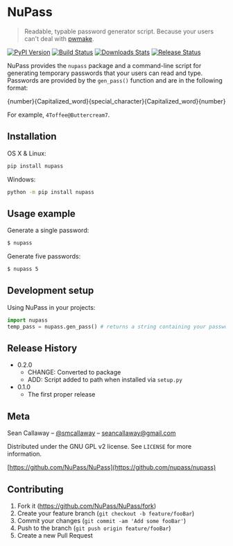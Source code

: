 # NuPass 
> Readable, typable password generator script. Because your users can't deal with [pwmake](http://linux.die.net/man/1/pwmake).

[![PyPI Version][pypi-image]][pypi-url]
[![Build Status][travis-image]][travis-url]
[![Downloads Stats][pypi-downloads]][pypi-url]
[![Release Status][release-status]][pypi-url]

NuPass provides the `nupass` package and a command-line script for generating temporary 
passwords that your users can read and type. Passwords are provided by the `gen_pass()` 
function and are in the following format:

{number}{Capitalized_word}{special_character}{Capitalized_word}{number}

For example, `4Toffee@Buttercream7`.

## Installation

OS X & Linux:

```sh
pip install nupass
```

Windows:

```sh
python -m pip install nupass
```

## Usage example

Generate a single password:
```bash
$ nupass
```

Generate five passwords:
```bash
$ nupass 5
```

## Development setup

Using NuPass in your projects:
```python
import nupass
temp_pass = nupass.gen_pass() # returns a string containing your password
```

## Release History

* 0.2.0
    * CHANGE: Converted to package
    * ADD: Script added to path when installed via `setup.py`
* 0.1.0
    * The first proper release

## Meta

Sean Callaway – [@smcallaway](https://twitter.com/smcallaway) – seancallaway@gmail.com

Distributed under the GNU GPL v2 license. See ``LICENSE`` for more information.

[https://github.com/NuPass/NuPass](https://github.com/nupass/nupass)

## Contributing

1. Fork it (<https://github.com/NuPass/NuPass/fork>)
2. Create your feature branch (`git checkout -b feature/fooBar`)
3. Commit your changes (`git commit -am 'Add some fooBar'`)
4. Push to the branch (`git push origin feature/fooBar`)
5. Create a new Pull Request

<!-- Markdown link & img dfn's -->
[pypi-image]: https://img.shields.io/pypi/v/nupass.svg
[pypi-url]: https://pypi.python.org/pypi/nupass
[travis-image]: https://api.travis-ci.org/NuPass/NuPass.svg?branch=master
[travis-url]: https://travis-ci.org/NuPass/NuPass
[pypi-downloads]: https://img.shields.io/pypi/dm/nupass.svg
[release-status]: https://img.shields.io/pypi/status/nupass.svg
[wiki]: https://github.com/NuPass/NuPass/wiki
